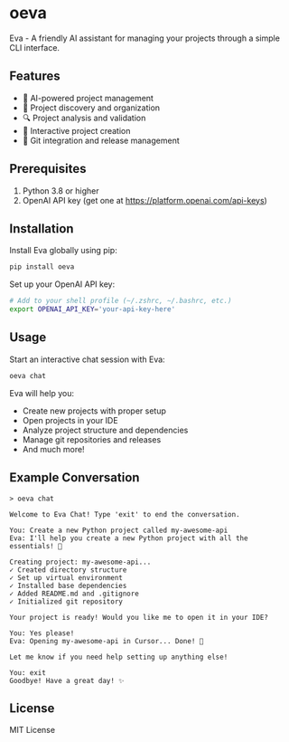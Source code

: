 # oeva

Eva - A friendly AI assistant for managing your projects through a simple CLI interface.

## Features

- 🤖 AI-powered project management
- 📁 Project discovery and organization
- 🔍 Project analysis and validation
- 🚀 Interactive project creation
- 🔄 Git integration and release management

## Prerequisites

1. Python 3.8 or higher
2. OpenAI API key (get one at https://platform.openai.com/api-keys)

## Installation

Install Eva globally using pip:

```bash
pip install oeva
```

Set up your OpenAI API key:

```bash
# Add to your shell profile (~/.zshrc, ~/.bashrc, etc.)
export OPENAI_API_KEY='your-api-key-here'
```

## Usage

Start an interactive chat session with Eva:

```bash
oeva chat
```

Eva will help you:
- Create new projects with proper setup
- Open projects in your IDE
- Analyze project structure and dependencies
- Manage git repositories and releases
- And much more!

## Example Conversation

```
> oeva chat

Welcome to Eva Chat! Type 'exit' to end the conversation.

You: Create a new Python project called my-awesome-api
Eva: I'll help you create a new Python project with all the essentials! 💫

Creating project: my-awesome-api...
✓ Created directory structure
✓ Set up virtual environment
✓ Installed base dependencies
✓ Added README.md and .gitignore
✓ Initialized git repository

Your project is ready! Would you like me to open it in your IDE?

You: Yes please!
Eva: Opening my-awesome-api in Cursor... Done! 🚀

Let me know if you need help setting up anything else!

You: exit
Goodbye! Have a great day! ✨
```

## License

MIT License 